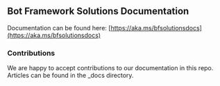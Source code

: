 ## Bot Framework Solutions Documentation
Documentation can be found here: [https://aka.ms/bfsolutionsdocs](https://aka.ms/bfsolutionsdocs)

### Contributions
We are happy to accept contributions to our documentation in this repo. Articles can be found in the _docs directory.